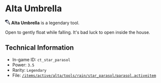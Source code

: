 # Alta Umbrella

<img src="https://raw.githubusercontent.com/Ceterai/Enternia/main/items/active/alta/tools/rain/star_parasol/icon.png" alt="Alta Umbrella icon" loading="lazy" height="16px" width="auto" /> **Alta Umbrella** is a legendary tool.

Open to gently float while falling. It's bad luck to open inside the house.

## Technical Information

- In-game ID: `ct_star_parasol`
- Power: `3.5`
- Rarity: `Legendary`
- File: [`/items/active/alta/tools/rain/star_parasol/parasol.activeitem`](https://github.com/Ceterai/Enternia/blob/main/items/active/alta/tools/rain/star_parasol/parasol.activeitem)
